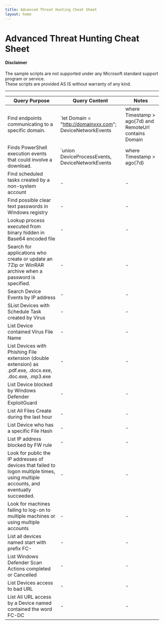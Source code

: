 ```yaml
---
title: Advanced Threat Hunting Cheat Sheet
layout: home
---
```


# Advanced Threat Hunting Cheat Sheet

#### Disclaimer

The sample scripts are not supported under any Microsoft standard support program or service.  
These scripts are provided AS IS without warranty of any kind.

---

| Query Purpose | Query Content | Notes |
|---------------|--------------|-------|
| Find endpoints communicating to a specific domain. | `let Domain = "http://domainxxx.com"; DeviceNetworkEvents | where Timestamp > ago(7d) and RemoteUrl contains Domain | project Timestamp, Device[...]` |  |
| Finds PowerShell execution events that could involve a download. | `union DeviceProcessEvents, DeviceNetworkEvents | where Timestamp > ago(7d) | where FileName in~ ("powershell.exe", "powershell_is[...]` |  |
| Find scheduled tasks created by a non-system account | - | - |
| Find possible clear text passwords in Windows registry | - | - |
| Lookup process executed from binary hidden in Base64 encoded file | - | - |
| Search for applications who create or update an 7Zip or WinRAR archive when a password is specified. | - | - |
| Search Device Events by IP address | - | - |
| SList Devices with Schedule Task created by Virus | - | - |
| List Device contained Virus File Name | - | - |
| List Devices with Phishing File extension (double extension) as .pdf.exe, .docx.exe, .doc.exe, .mp3.exe | - | - |
| List Device blocked by Windows Defender ExploitGuard | - | - |
| List All Files Create during the last hour | - | - |
| List Device who has a specific File Hash | - | - |
| List IP address blocked by FW rule | - | - |
| Look for public the IP addresses of devices that failed to logon multiple times, using multiple accounts, and eventually succeeded. | - | - |
| Look for machines failing to log-on to multiple machines or using multiple accounts | - | - |
| List all devices named start with prefix FC- | - | - |
| List Windows Defender Scan Actions completed or Cancelled | - | - |
| List Devices access to bad URL | - | - |
| List All URL access by a Device named contained the word FC-DC | - | - |
